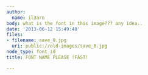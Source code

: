 ```yaml
---
author:
  name: il3arn
body: what is the font in this image??? any idea..
date: '2013-06-12 15:49:40'
files:
- filename: save_0.jpg
  uri: public://old-images/save_0.jpg
node_type: font_id
title: FONT NAME PLEASE !FAST!

---
```

